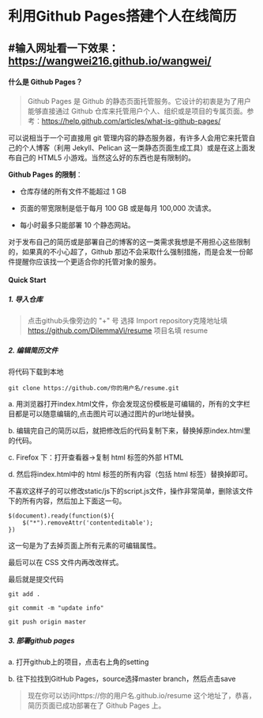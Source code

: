 # 利用Github Pages搭建个人在线简历

#输入网址看一下效果：https://wangwei216.github.io/wangwei/
----

#### 什么是 Github Pages？

> Github Pages 是 Github 的静态页面托管服务。它设计的初衷是为了用户能够直接通过 Github 仓库来托管用户个人、组织或是项目的专属页面。参考：https://help.github.com/articles/what-is-github-pages/

可以说相当于一个可直接用 git 管理内容的静态服务器，有许多人会用它来托管自己的个人博客（利用 Jekyll、Pelican 这一类静态页面生成工具）或是在这上面发布自己的 HTML5 小游戏。当然这么好的东西也是有限制的。


**Github Pages 的限制**：

- 仓库存储的所有文件不能超过 1 GB

- 页面的带宽限制是低于每月 100 GB 或是每月 100,000 次请求。

- 每小时最多只能部署 10 个静态网站。

对于发布自己的简历或是部署自己的博客的这一类需求我想是不用担心这些限制的，如果真的不小心超了，Github 那边不会采取什么强制措施，而是会发一份邮件提醒你应该找一个更适合你的托管对象的服务。



#### Quick Start

##### 1. 导入仓库

> 点击github头像旁边的 "+" 号 选择 Import repository克隆地址填 https://github.com/DilemmaVi/resume 项目名填 resume


##### 2. 编辑简历文件

将代码下载到本地

```
git clone https://github.com/你的用户名/resume.git
```

a. 用浏览器打开index.html文件，你会发现这份模板是可编辑的，所有的文字栏目都是可以随意编辑的,点击图片可以通过图片的url地址替换。

b. 编辑完自己的简历以后，就把修改后的代码复制下来，替换掉原index.html里的代码。

c. Firefox 下：打开查看器->复制 html 标签的外部 HTML

d. 然后将index.html中的 html 标签的所有内容（包括 html 标签）替换掉即可。

不喜欢这样子的可以修改static/js下的script.js文件，操作非常简单，删除该文件下的所有内容，然后加上下面这一句。
```
$(document).ready(function($){
    $("*").removeAttr('contenteditable');        
})
```
这一句是为了去掉页面上所有元素的可编辑属性。

最后可以在 CSS 文件内再改改样式。

最后就是提交代码

```
git add .

git commit -m "update info"

git push origin master
```

##### 3. 部署github pages

a. 打开github上的项目，点击右上角的setting

b. 往下拉找到GitHub Pages，source选择master branch，然后点击save

> 现在你可以访问https://你的用户名.github.io/resume  这个地址了，恭喜，简历页面已成功部署在了 Github Pages 上。
